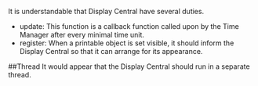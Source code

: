 It is understandable that Display Central have several duties. 

* update: This function is a callback function called upon by the Time Manager after every minimal time unit. 
* register: When a printable object is set visible, it should inform the Display Central so that it can arrange for its appearance. 

##Thread
It would appear that the Display Central should run in a separate thread. 
